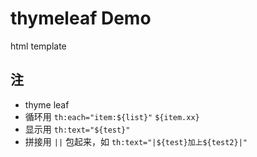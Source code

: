 # thymeleaf Demo
html template
 
 
## 注
- thyme leaf
- 循环用 `th:each="item:${list}"` `${item.xx}`
- 显示用 `th:text="${test}"`
- 拼接用 `||` 包起来，如 `th:text="|${test}加上${test2}|"`